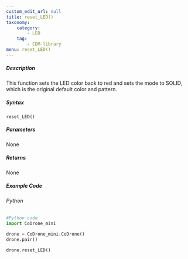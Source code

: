 ```yaml
---
custom_edit_url: null
title: reset_LED()
taxonomy:
    category:
        - LED
    tag:
        - CDM-library
menu: reset_LED()
---
```


##### Description

This function sets the LED color back to red and sets the mode to SOLID, which is the original default color and pattern.

##### Syntax
```reset_LED()```

##### Parameters

None

##### Returns

None

##### Example Code
###### Python
```python
#Python code
import CoDrone_mini

drone = CoDrone_mini.CoDrone()
drone.pair()

drone.reset_LED()
```